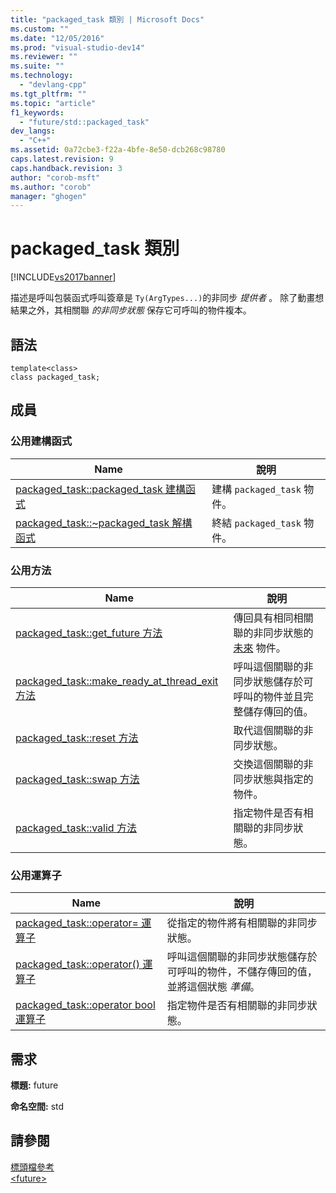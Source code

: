 ```yaml
---
title: "packaged_task 類別 | Microsoft Docs"
ms.custom: ""
ms.date: "12/05/2016"
ms.prod: "visual-studio-dev14"
ms.reviewer: ""
ms.suite: ""
ms.technology: 
  - "devlang-cpp"
ms.tgt_pltfrm: ""
ms.topic: "article"
f1_keywords: 
  - "future/std::packaged_task"
dev_langs: 
  - "C++"
ms.assetid: 0a72cbe3-f22a-4bfe-8e50-dcb268c98780
caps.latest.revision: 9
caps.handback.revision: 3
author: "corob-msft"
ms.author: "corob"
manager: "ghogen"
---
```

# packaged_task 類別
[!INCLUDE[vs2017banner](../assembler/inline/includes/vs2017banner.md)]

描述是呼叫包裝函式呼叫簽章是 `Ty(ArgTypes...)`的非同步 *提供者* 。  除了動畫想結果之外，其相關聯 *的非同步狀態* 保存它可呼叫的物件複本。  
  
## 語法  
  
```  
template<class>  
class packaged_task;  
```  
  
## 成員  
  
### 公用建構函式  
  
|Name|說明|  
|----------|--------|  
|[packaged\_task::packaged\_task 建構函式](../Topic/packaged_task::packaged_task%20Constructor.md)|建構 `packaged_task` 物件。|  
|[packaged\_task::~packaged\_task 解構函式](../Topic/packaged_task::~packaged_task%20Destructor.md)|終結 `packaged_task` 物件。|  
  
### 公用方法  
  
|Name|說明|  
|----------|--------|  
|[packaged\_task::get\_future 方法](../Topic/packaged_task::get_future%20Method.md)|傳回具有相同相關聯的非同步狀態的 [未來](../standard-library/future-class.md) 物件。|  
|[packaged\_task::make\_ready\_at\_thread\_exit 方法](../Topic/packaged_task::make_ready_at_thread_exit%20Method.md)|呼叫這個關聯的非同步狀態儲存於可呼叫的物件並且完整儲存傳回的值。|  
|[packaged\_task::reset 方法](../Topic/packaged_task::reset%20Method.md)|取代這個關聯的非同步狀態。|  
|[packaged\_task::swap 方法](../Topic/packaged_task::swap%20Method.md)|交換這個關聯的非同步狀態與指定的物件。|  
|[packaged\_task::valid 方法](../Topic/packaged_task::valid%20Method.md)|指定物件是否有相關聯的非同步狀態。|  
  
### 公用運算子  
  
|Name|說明|  
|----------|--------|  
|[packaged\_task::operator\= 運算子](../Topic/packaged_task::operator=%20Operator.md)|從指定的物件將有相關聯的非同步狀態。|  
|[packaged\_task::operator\(\) 運算子](../Topic/packaged_task::operator\(\)%20Operator.md)|呼叫這個關聯的非同步狀態儲存於可呼叫的物件，不儲存傳回的值，並將這個狀態 *準備*。|  
|[packaged\_task::operator bool 運算子](../Topic/packaged_task::operator%20bool%20Operator.md)|指定物件是否有相關聯的非同步狀態。|  
  
## 需求  
 **標題:** future  
  
 **命名空間:** std  
  
## 請參閱  
 [標頭檔參考](../standard-library/cpp-standard-library-header-files.md)   
 [\<future\>](../standard-library/future.md)